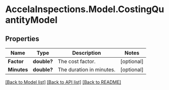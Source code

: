 # AccelaInspections.Model.CostingQuantityModel
## Properties

Name | Type | Description | Notes
------------ | ------------- | ------------- | -------------
**Factor** | **double?** | The cost factor. | [optional] 
**Minutes** | **double?** | The duration in minutes. | [optional] 

[[Back to Model list]](../README.md#documentation-for-models) [[Back to API list]](../README.md#documentation-for-api-endpoints) [[Back to README]](../README.md)

